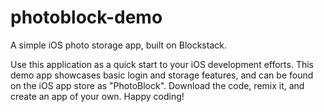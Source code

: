 # photoblock-demo
A simple iOS photo storage app, built on Blockstack.

Use this application as a quick start to your iOS development efforts.
This demo app showcases basic login and storage features, and can be found on the iOS app store
as "PhotoBlock". Download the code, remix it, and create an app of your own. Happy coding!
